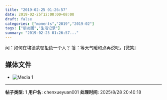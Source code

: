 ```yaml
---
title: "2019-02-25 01:26:57"
date: 2019-02-25T12:00:00+08:00
draft: false
categories: ["moments","2019","2019-02"]
tags: ["朋友圈","生活记录"]
summary: "2019-02-25 01:26:57..."
---
```


问：如何在埃德蒙顿拒绝一个人？
答：等天气暖和点再说吧。[微笑]

## 媒体文件

- ![Media 1](/Moments/photos/2019-02-25/201902250126570.jpg)

---

**帖子类型:** 1
**用户名:** chenxueyuan001
**处理时间:** 2025/8/28 20:40:18